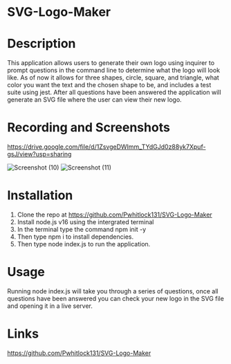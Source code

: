 # SVG-Logo-Maker

# Description 
This application allows users to generate their own logo using inquirer to prompt questions in the command line to determine what the logo will look like. As of now it allows for three shapes, circle, square, and triangle, what color you want the text and the chosen shape to be, and includes a test suite using jest. After all questions have been answered the application will generate an SVG file where the user can view their new logo.

# Recording and Screenshots
https://drive.google.com/file/d/1ZsvgeDWImm_TYdGJd0z88yk7Xpuf-gsJ/view?usp=sharing

![Screenshot (10)](https://github.com/Pwhitlock131/SVG-Logo-Maker/assets/139918601/e86fd624-e9e5-4ce1-8fec-9325cbdbbef0)
![Screenshot (11)](https://github.com/Pwhitlock131/SVG-Logo-Maker/assets/139918601/35bbfe5e-d4d3-4575-81c2-b37fbe02a284)


# Installation 
1. Clone the repo at https://github.com/Pwhitlock131/SVG-Logo-Maker
2. Install node.js v16 using the intergrated terminal
3. In the terminal type the command npm init -y
4. Then type npm i to install dependencies. 
5. Then type node index.js to run the application.

# Usage 
Running node index.js will take you through a series of questions, once all questions have been answered you can check your new logo in the SVG file and opening it in a live server. 

# Links 
https://github.com/Pwhitlock131/SVG-Logo-Maker